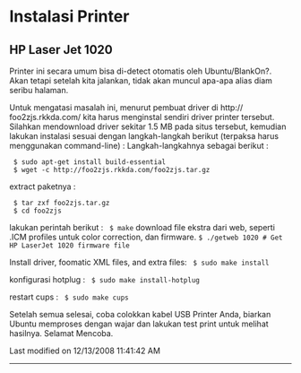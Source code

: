 # Instalasi Printer
## HP Laser Jet 1020
Printer ini secara umum bisa di-detect otomatis oleh Ubuntu/BlankOn?. Akan
tetapi setelah kita jalankan, tidak akan muncul apa-apa alias diam seribu
halaman.

Untuk mengatasi masalah ini, menurut pembuat driver di ​http://
foo2zjs.rkkda.com/ kita harus menginstal sendiri driver printer tersebut.
Silahkan mendownload driver sekitar 1.5 MB pada situs tersebut, kemudian
lakukan instalasi sesuai dengan langkah-langkah berikut (terpaksa harus
menggunakan command-line) :
Langkah-langkahnya sebagai berikut :

```
 $ sudo apt-get install build-essential
 $ wget -c http://foo2zjs.rkkda.com/foo2zjs.tar.gz
```

extract paketnya :

```
 $ tar zxf foo2zjs.tar.gz
 $ cd foo2zjs
```

lakukan perintah berikut :
` $ make`
download file ekstra dari web, seperti .ICM profiles untuk color correction,
dan firmware.
`$ ./getweb 1020 # Get HP LaserJet 1020 firmware file`

Install driver, foomatic XML files, and extra files:
` $ sudo make install`

konfigurasi hotplug :
` $ sudo make install-hotplug`

restart cups :
` $ sudo make cups`

Setelah semua selesai, coba colokkan kabel USB Printer Anda, biarkan Ubuntu
memproses dengan wajar dan lakukan test print untuk melihat hasilnya. Selamat
Mencoba.

Last modified on 12/13/2008 11:41:42 AM
 
 
---
 

